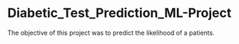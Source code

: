 # Diabetic_Test_Prediction_ML-Project
 The objective of this project was to predict the likelihood of a patients.
